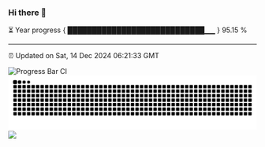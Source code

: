 ### Hi there 👋

⏳ Year progress { ████████████████████████████▁▁ } 95.15 %

---

⏰ Updated on Sat, 14 Dec 2024 06:21:33 GMT

![Progress Bar CI](https://github.com/liununu/liununu/workflows/Progress%20Bar%20CI/badge.svg)![](https://raw.githubusercontent.com/L1cardo/L1cardo/main/assets/github-contribution-grid-snake.svg)![](https://raw.githubusercontent.com/seesaws/seesaws/main/assets/github-contribution-grid-snake.svg)
